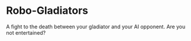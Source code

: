 # Robo-Gladiators
A fight to the death between your gladiator and your AI opponent. Are you not entertained?
